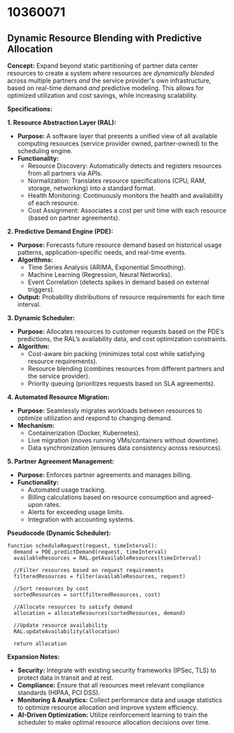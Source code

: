 # 10360071

## Dynamic Resource Blending with Predictive Allocation

**Concept:** Expand beyond static partitioning of partner data center resources to create a system where resources are *dynamically blended* across multiple partners *and* the service provider's own infrastructure, based on real-time demand *and* predictive modeling. This allows for optimized utilization and cost savings, while increasing scalability.

**Specifications:**

**1. Resource Abstraction Layer (RAL):**

*   **Purpose:** A software layer that presents a unified view of all available computing resources (service provider owned, partner-owned) to the scheduling engine. 
*   **Functionality:**
    *   Resource Discovery: Automatically detects and registers resources from all partners via APIs.
    *   Normalization: Translates resource specifications (CPU, RAM, storage, networking) into a standard format.
    *   Health Monitoring: Continuously monitors the health and availability of each resource.
    *   Cost Assignment: Associates a cost per unit time with each resource (based on partner agreements).

**2. Predictive Demand Engine (PDE):**

*   **Purpose:**  Forecasts future resource demand based on historical usage patterns, application-specific needs, and real-time events.
*   **Algorithms:**
    *   Time Series Analysis (ARIMA, Exponential Smoothing).
    *   Machine Learning (Regression, Neural Networks).
    *   Event Correlation (detects spikes in demand based on external triggers).
*   **Output:** Probability distributions of resource requirements for each time interval.

**3. Dynamic Scheduler:**

*   **Purpose:** Allocates resources to customer requests based on the PDE’s predictions, the RAL’s availability data, and cost optimization constraints.
*   **Algorithm:**
    *   Cost-aware bin packing (minimizes total cost while satisfying resource requirements).
    *   Resource blending (combines resources from different partners and the service provider).
    *   Priority queuing (prioritizes requests based on SLA agreements).

**4. Automated Resource Migration:**

*   **Purpose:**  Seamlessly migrates workloads between resources to optimize utilization and respond to changing demand.
*   **Mechanism:**
    *   Containerization (Docker, Kubernetes).
    *   Live migration (moves running VMs/containers without downtime).
    *   Data synchronization (ensures data consistency across resources).

**5.  Partner Agreement Management:**

*   **Purpose:**  Enforces partner agreements and manages billing.
*   **Functionality:**
    *   Automated usage tracking.
    *   Billing calculations based on resource consumption and agreed-upon rates.
    *   Alerts for exceeding usage limits.
    *   Integration with accounting systems.



**Pseudocode (Dynamic Scheduler):**

```
function scheduleRequest(request, timeInterval):
  demand = PDE.predictDemand(request, timeInterval)
  availableResources = RAL.getAvailableResources(timeInterval)

  //Filter resources based on request requirements
  filteredResources = filter(availableResources, request)

  //Sort resources by cost
  sortedResources = sort(filteredResources, cost)

  //Allocate resources to satisfy demand
  allocation = allocateResources(sortedResources, demand)

  //Update resource availability
  RAL.updateAvailability(allocation)

  return allocation
```

**Expansion Notes:**

*   **Security:** Integrate with existing security frameworks (IPSec, TLS) to protect data in transit and at rest.
*   **Compliance:** Ensure that all resources meet relevant compliance standards (HIPAA, PCI DSS).
*   **Monitoring & Analytics:** Collect performance data and usage statistics to optimize resource allocation and improve system efficiency.
*   **AI-Driven Optimization:** Utilize reinforcement learning to train the scheduler to make optimal resource allocation decisions over time.